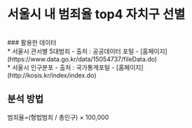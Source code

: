 # 서울시 내 범죄율 top4 자치구 선별

</br>
### 활용한 데이터
</br>
* 서울시 관서별 5대범죄
   - 출처 : 공공데이터 포털 
   - [홈페이지](https://www.data.go.kr/data/15054737/fileData.do)
   </br>
* 서울시 인구분포
   - 출처 : 국가통계포털 
   - [홈페이지](http://kosis.kr/index/index.do)
   
   
## 분석 방법
범죄율=(형법범죄 / 총인구) ×   100,000
